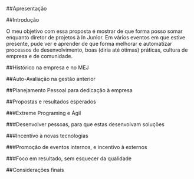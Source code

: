 ##Apresentação

##Introdução

O meu objetivo com essa proposta é mostrar de que forma posso somar enquanto diretor de projetos à In Junior. Em vários eventos em que estive presente, pude ver e aprender de que forma melhorar e automatizar processos de desenvolvimento, boas (diria até ótimas) práticas, cultura de empresa e de comunidade.

##Histórico na empresa e no MEJ



##Auto-Avaliação na gestão anterior

##Planejamento Pessoal para dedicação à empresa

##Propostas e resultados esperados

###Extreme Programing e Ágil

###Desenvolver pessoas, para que estas desenvolvam soluções

###Incentivo à novas tecnologias

###Promoção de eventos internos, e incentivo à externos

###Foco em resultado, sem esquecer da qualidade



##Considerações finais